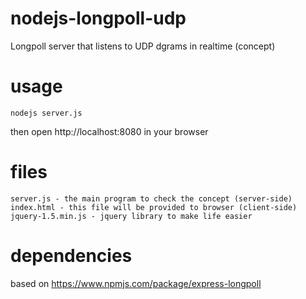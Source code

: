 # nodejs-longpoll-udp
Longpoll server that listens to UDP dgrams in realtime (concept)

# usage
```nodejs server.js```

then open http://localhost:8080 in your browser

# files
```
server.js - the main program to check the concept (server-side)
index.html - this file will be provided to browser (client-side)
jquery-1.5.min.js - jquery library to make life easier
```

# dependencies
based on https://www.npmjs.com/package/express-longpoll
